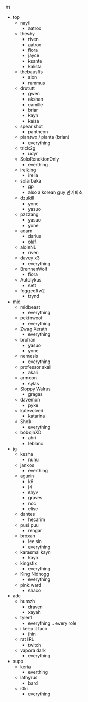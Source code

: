 
#1
- top
	- nayil
		- aatrox
	- theshy
		- riven
		- aatrox
		- fiora
		- jayce
		- ksante
		- kalista
	- thebausffs
		- sion
		- rammus
	- drututt
		- gwen
		- akshan
		- camille
		- briar
		- kayn
		- kaisa
	- spear shot
		- pantheon
	- piantwo / pianta (brian)
		- everything
	- trick2g
		- udyr
	- SoloRenektonOnly
		- everthing
	- irelking
		- irelia
	- solarbaka
		- gp
		- also a korean guy 만기퇴소
	- dzukill
		- yone
		- yasuo
	- pzzzang
		- yasuo
		- yone
	- adam
		- darius
		- olaf
	- aloisNL
		- riven
	- davey x3
		- everything
	- BrennenWolf
		- fiora
	- Autolykus
		- sett
	- foggedftw2
		- trynd
- mid
	- midbeast
		- everything
	- pekinwoof
		- everything
	- Zwag Xerath
		- everything
	- brohan
		- yasuo
		- yone
	- nemesis
		- everything
	- professor akali
		- akali
	- armoon
		- sylas
	- Sloppy Walrus
		- gragas
	- davemon
		- pyke
	- katevolved
		- katarina
	- Shok
		- everything
	- bobqinXD
		- ahri
		- leblanc
- jg
	- kesha
		- nunu
	- jankos
		- everthing
	- agurin
		- k6
		- j4
		- shyv
		- graves
		- noc
		- elise
	- dantes
		- hecarim
	- pusi puu
		- rengar
	- broxah
		- lee sin
		- everything
	- karasmai kayn
		- kayn
	- kingstix
		- everything
	- King Nidhogg
		- everything
	- pink ward
		- shaco
- adc
	- humzh
		- draven
		- xayah
	- tyler1
		- everything .. every role
	- i keep it taco
		- jhin
	- rat IRL
		- twitch
	- vapora dark
		- everything
- supp
	- keria
		- everthing
	- lathyrus
		- bard
	- i0ki
		- everything